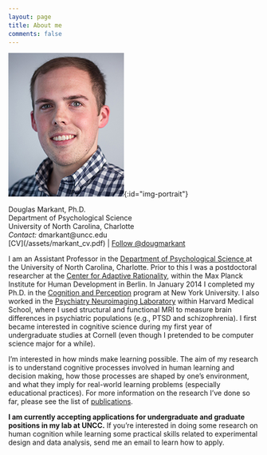 ```yaml
---
layout: page
title: About me
comments: false
---
```


![portrait](/assets/markant_portrait_small.jpg){:id="img-portrait"}

<p>
Douglas Markant, Ph.D.<br />
Department of Psychological Science<br />
University of North Carolina, Charlotte<br />
<i>Contact:</i> dmarkant@uncc.edu<br />
[CV](/assets/markant_cv.pdf) | <a href="https://twitter.com/dougmarkant" class="twitter-follow-button" data-show-count="false">Follow @dougmarkant</a> <script>!function(d,s,id){var js,fjs=d.getElementsByTagName(s)[0],p=/^http:/.test(d.location)?'http':'https';if(!d.getElementById(id)){js=d.createElement(s);js.id=id;js.src=p+'://platform.twitter.com/widgets.js';fjs.parentNode.insertBefore(js,fjs);}}(document, 'script', 'twitter-wjs');</script>
</p>

I am an Assistant Professor in the <a href="http://psych.uncc.edu">Department of Psychological Science
</a> at the University of North Carolina, Charlotte. 
Prior to this I was a postdoctoral researcher at the <a href="https://www.mpib-berlin.mpg.de/en/research/adaptive-rationality">Center for Adaptive Rationality</a>, within the Max Planck Institute for Human Development in Berlin. 
In January 2014 I completed my Ph.D. in the <a href="http://www.psych.nyu.edu/programs/cp/">Cognition and Perception</a> program at New York University.
I also worked in the <a href="http://pnl.bwh.harvard.edu">Psychiatry Neuroimaging Laboratory</a> within Harvard Medical School, where I used structural and functional MRI to measure brain differences in psychiatric populations (e.g., PTSD and schizophrenia). I first became interested in cognitive science during my first year of undergraduate studies at Cornell (even though I pretended to be computer science major for a while).

I’m interested in how minds make learning possible. The aim of my research is to understand cognitive processes involved in human learning and decision making, how those processes are shaped by one’s environment, and what they imply for real-world learning problems (especially educational practices). 
For more information on the research I’ve done so far, please see the list of [publications](/publications).

<b>I am currently accepting applications for undergraduate and graduate positions in my lab at UNCC.</b> If you’re interested in doing some research on human cognition while learning some practical skills related to experimental design and data analysis, send me an email to learn how to apply.

